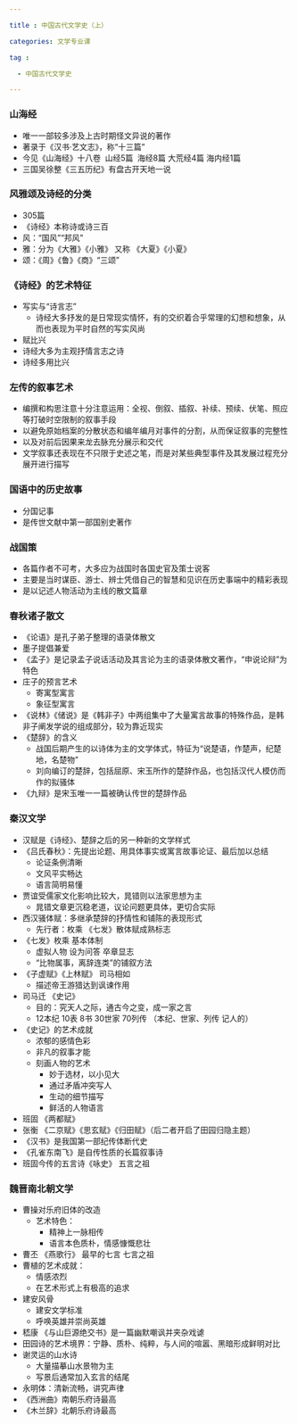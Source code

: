 ```yaml
---

title : 中国古代文学史（上）

categories: 文学专业课

tag : 

  - 中国古代文学史

---
```


### 山海经
-  唯一一部较多涉及上古时期怪文异说的著作 
-  著录于《汉书·艺文志》，称“十三篇” 
-  今见《山海经》十八卷  山经5篇  海经8篇 大荒经4篇 海内经1篇 
-  三国吴徐整《三五历纪》有盘古开天地一说
### 风雅颂及诗经的分类
- 305篇
- 《诗经》本称诗或诗三百
- 风：“国风”“邦风”
- 雅：分为《大雅》《小雅》 又称 《大夏》《小夏》
- 颂：《周》《鲁》《商》“三颂”
### 《诗经》的艺术特征
- 写实与“诗言志”
    - 诗经大多抒发的是日常现实情怀，有的交织着合乎常理的幻想和想象，从而也表现为平时自然的写实风尚
- 赋比兴
- 诗经大多为主观抒情言志之诗
- 诗经多用比兴
### 左传的叙事艺术
- 编撰和构思注意十分注意运用：全视、倒叙、插叙、补续、预续、伏笔、照应等打破时空限制的叙事手段
- 以避免原始档案的分散状态和编年编月对事件的分割，从而保证叙事的完整性
- 以及对前后因果来龙去脉充分展示和交代
- 文学叙事还表现在不只限于史述之笔，而是对某些典型事件及其发展过程充分展开进行描写
### 国语中的历史故事
- 分国记事
- 是传世文献中第一部国别史著作
### 战国策
- 各篇作者不可考，大多应为战国时各国史官及策士说客
- 主要是当时谋臣、游士、辨士凭借自己的智慧和见识在历史事端中的精彩表现
- 是以记述人物活动为主线的散文篇章
### 春秋诸子散文
- 《论语》是孔子弟子整理的语录体散文
-  墨子提倡兼爱
-  《孟子》是记录孟子说话活动及其言论为主的语录体散文著作，“申说论辩”为特色
-  庄子的预言艺术
    -  寄寓型寓言
    -  象征型寓言
-  《说林》《储说》是《韩非子》中两组集中了大量寓言故事的特殊作品，是韩非子阐发学说的组成部分，较为靠近现实
- 《楚辞》的含义
    - 战国后期产生的以诗体为主的文学体式，特征为“说楚语，作楚声，纪楚地，名楚物”
    - 刘向编订的楚辞，包括屈原、宋玉所作的楚辞作品，也包括汉代人模仿而作的拟骚体
- 《九辩》是宋玉唯一一篇被确认传世的楚辞作品
### 秦汉文学
- 汉赋是《诗经》、楚辞之后的另一种新的文学样式
- 《吕氏春秋》：先提出论题、用具体事实或寓言故事论证、最后加以总结
    - 论证条例清晰
    - 文风平实畅达
    - 语言简明易懂
- 贾谊受儒家文化影响比较大，晁错则以法家思想为主
    - 晁错文章更沉稳老道，议论问题更具体，更切合实际
- 西汉骚体赋：多继承楚辞的抒情性和铺陈的表现形式
    - 先行者：枚乘 《七发》散体赋成熟标志
- 《七发》枚乘 基本体制
    - 虚拟人物 设为问答  卒章显志
    - “比物属事，离辞连类”的铺叙方法
- 《子虚赋》《上林赋》 司马相如
    - 描述帝王游猎达到讽谏作用
- 司马迁 《史记》
    - 目的：究天人之际，通古今之变，成一家之言
    - 12本纪  10表  8书  30世家  70列传  （本纪、世家、列传    记人的） 
- 《史记》的艺术成就
    - 浓郁的感情色彩
    - 非凡的叙事才能
    - 刻画人物的艺术
        - 妙于选材，以小见大
        - 通过矛盾冲突写人
        - 生动的细节描写
        - 鲜活的人物语言
- 班固 《两都赋》
- 张衡 《二京赋》《思玄赋》《归田赋》（后二者开启了田园归隐主题）
- 《汉书》是我国第一部纪传体断代史
- 《孔雀东南飞》是自传性质的长篇叙事诗
- 班固今传的五言诗《咏史》 五言之祖
### 魏晋南北朝文学
- 曹操对乐府旧体的改造
    - 艺术特色：
        - 精神上一脉相传
        - 语言本色质朴，情感慷慨悲壮
- 曹丕 《燕歌行》 最早的七言  七言之祖
- 曹植的艺术成就：
    - 情感浓烈
    - 在艺术形式上有极高的追求
- 建安风骨
    - 建安文学标准
    - 呼唤英雄并崇尚英雄
- 嵇康 《与山巨源绝交书》是一篇幽默嘲讽并夹杂戏谑
- 田园诗的艺术境界：宁静、质朴、纯粹，与人间的喧嚣、黑暗形成鲜明对比
- 谢灵运的山水诗
    - 大量描摹山水景物为主
    - 写景后通常加入玄言的结尾
- 永明体：清新流畅，讲究声律
- 《西洲曲》南朝乐府诗最高
- 《木兰辞》北朝乐府诗最高
